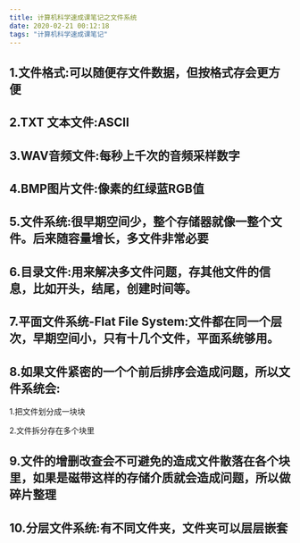 ```yaml
---
title: 计算机科学速成课笔记之文件系统
date: 2020-02-21 00:12:18
tags: "计算机科学速成课笔记"
---
```


## 1.文件格式:可以随便存文件数据，但按格式存会更方便

## 2.TXT 文本文件:ASCII

## 3.WAV音频文件:每秒上千次的音频采样数字
<!--more-->
## 4.BMP图片文件:像素的红绿蓝RGB值

## 5.文件系统:很早期空间少，整个存储器就像一整个文件。后来随容量增长，多文件非常必要

## 6.目录文件:用来解决多文件问题，存其他文件的信息，比如开头，结尾，创建时间等。

## 7.平面文件系统-Flat File System:文件都在同一个层次，早期空间小，只有十几个文件，平面系统够用。

## 8.如果文件紧密的一个个前后排序会造成问题，所以文件系统会:

1.把文件划分成一块块

2.文件拆分存在多个块里

## 9.文件的增删改查会不可避免的造成文件散落在各个块里，如果是磁带这样的存储介质就会造成问题，所以做碎片整理

## 10.分层文件系统:有不同文件夹，文件夹可以层层嵌套
